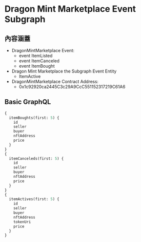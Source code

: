 # Dragon Mint Marketplace Event Subgraph

## **內容涵蓋**

- DragonMintMarketplace Event:
  - event ItemListed
  - event ItemCanceled
  - event ItemBought
- Dragon Mint Marketplace the Subgraph Event Entity
  - ItemActive
- DragonMintMarketplace Contract Address:
  - 0x1c92920ca2445C3c29A9CcC551152317219C61A6

## **Basic GraphQL**

```graphql
{
  itemBoughts(first: 5) {
    id
    seller
    buyer
    nftAddress
    price
  }
}
{
  itemCanceleds(first: 5) {
    id
    seller
    buyer
    nftAddress
    price
  }
}
{
  itemActives(first: 5) {
    id
    seller
    buyer
    nftAddress
    tokenUri
    price
  }
}
```
